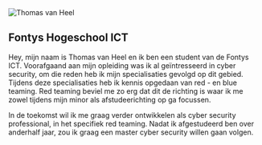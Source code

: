 <img src="../images/volksbank_foto_ik.jpg" alt="Thomas van Heel" class="about_me_photo">

## Fontys Hogeschool ICT
Hey, mijn naam is Thomas van Heel en ik ben een student van de Fontys ICT. Voorafgaand aan mijn opleiding was ik al geïntresseerd in cyber security, om die reden heb ik mijn specialisaties gevolgd op dit gebied. Tijdens deze specialisaties heb ik kennis opgedaan van red - en blue teaming. Red teaming beviel me zo erg dat dit de richting is waar ik me zowel tijdens mijn minor als afstudeerichting op ga focussen. 

In de toekomst wil ik me graag verder ontwikkelen als cyber security professional, in het specifiek red teaming. Nadat ik afgestudeerd ben over anderhalf jaar, zou ik graag een master cyber security willen gaan volgen.

